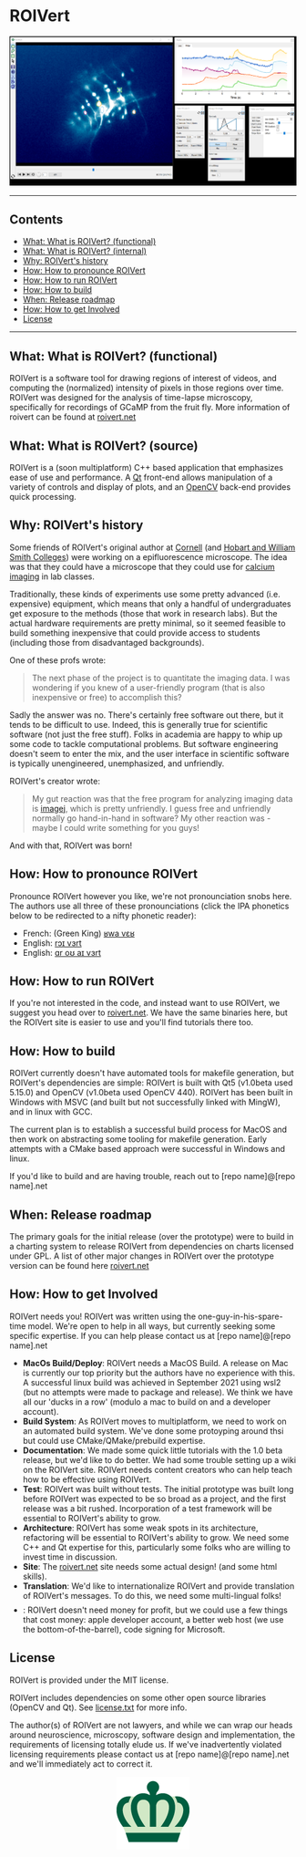 # ROIVert

![Screenshot](/screenshot.png)

---

## Contents
  - [What: What is ROIVert? (functional)](#what-what-is-roivert-functional)
  - [What: What is ROIVert? (internal)](#what-what-is-roivert-internal)
  - [Why: ROIVert's history](#why-roiverts-history)
  - [How: How to pronounce ROIVert](#how-how-to-pronounce-roivert)
  - [How: How to run ROIVert](#how-how-to-run-roivert)
  - [How: How to build](#how-how-to-build)
  - [When: Release roadmap](#when-release-roadmap)
  - [How: How to get Involved](#how-how-to-get-involved)
  - [License](#license)

---


## What: What is ROIVert? (functional)
ROIVert is a software tool for drawing regions of interest of videos, and computing the (normalized) intensity of pixels in those regions over time. ROIVert was designed for the analysis of time-lapse microscopy, specifically for recordings of GCaMP from the fruit fly.  More information of roivert can be found at [roivert.net](http://roivert.net)

## What: What is ROIVert? (source)
ROIVert is a (soon multiplatform) C++ based application that emphasizes ease of use and performance. A [Qt](https://www.qt.io/) front-end allows manipulation of a variety of controls and display of plots, and an [OpenCV](https://opencv.org/) back-end provides quick processing.

## Why: ROIVert's history
Some friends of ROIVert's original author at [Cornell](https://nbb.cornell.edu/) (and [Hobart and William Smith Colleges](https://www2.hws.edu/academics/biology/)) were working on a epifluorescence microscope. The idea was that they could have a microscope that they could use for [calcium imaging](https://en.wikipedia.org/wiki/Calcium_imaging) in lab classes.

Traditionally, these kinds of experiments use some pretty advanced (i.e. expensive) equipment, which means that only a handful of undergraduates get exposure to the methods (those that work in research labs). But the actual hardware requirements are pretty minimal, so it seemed feasible to build something inexpensive that could provide access to students (including those from disadvantaged backgrounds).

One of these profs wrote:
>The next phase of the project is to quantitate the imaging data. I was wondering if you knew of a user-friendly program (that is also inexpensive or free) to accomplish this? 

Sadly the answer was no. There's certainly free software out there, but it tends to be difficult to use. Indeed, this is generally true for scientific software (not just the free stuff). Folks in academia are happy to whip up some code to tackle computational problems. But software engineering doesn't seem to enter the mix, and the user interface in scientific software is typically unengineered, unemphasized, and unfriendly.

ROIVert's creator wrote:
>My gut reaction was that the free program for analyzing imaging data is [imagej](https://imagej.nih.gov/ij/), which is pretty unfriendly. I guess free and unfriendly normally go hand-in-hand in software? My other reaction was - maybe I could write something for you guys! 

And with that, ROIVert was born!

## How: How to pronounce ROIVert
Pronounce ROIVert however you like, we're not pronounciation snobs here. The authors use all three of these pronounciations (click the IPA phonetics below to be redirected to a nifty phonetic reader):
 - French: (Green King) [ʁwa vɛʁ](http://ipa-reader.xyz/?text=%CA%81wa%20v%C9%9B%CA%81&voice=Mathieu)
 - English: [rɔɪ vɜrt](http://ipa-reader.xyz/?text=r%C9%94%C9%AA%20v%C9%9Crt&voice=Joey)
 - English: [ɑr oʊ aɪ vɜrt](http://ipa-reader.xyz/?text=%C9%91r%20o%CA%8A%20a%C9%AA%20v%C9%9Crt&voice=Russell)

## How: How to run ROIVert
If you're not interested in the code, and instead want to use ROIVert, we suggest you head over to [roivert.net](http://roivert.net). We have the same binaries here, but the ROIVert site is easier to use and you'll find tutorials there too.

## How: How to build
ROIVert currently doesn't have automated tools for makefile generation, but ROIVert's dependencies are simple: ROIVert is built with Qt5 (v1.0beta used 5.15.0) and OpenCV (v1.0beta used OpenCV 440). ROIVert has been built in Windows with MSVC (and built but not successfully linked with MingW), and in linux with GCC. 

The current plan is to establish a successful build process for MacOS and then work on abstracting some tooling for makefile generation. Early attempts with a CMake based approach were successful in Windows and linux.

If you'd like to build and are having trouble, reach out to [repo name]@[repo name].net

## When: Release roadmap
The primary goals for the initial release (over the prototype) were to build in a charting system to release ROIVert from dependencies on charts licensed under GPL. A list of other major changes in ROIVert over the prototype version can be found here [roivert.net](http://roivert.net/releasenotes.html) 

## How: How to get Involved
ROIVert needs you! ROIVert was written using the one-guy-in-his-spare-time model. We're open to help in all ways, but currently seeking some specific expertise. If you can help please contact us at [repo name]@[repo name].net

- **MacOs Build/Deploy**: ROIVert needs a MacOS Build. A release on Mac is currently our top priority but the authors have no experience with this. A successful linux build was achieved in September 2021 using wsl2 (but no attempts were made to package and release). We think we have all our 'ducks in a row' (modulo a mac to build on and a developer account).
- **Build System**: As ROIVert moves to multiplatform, we need to work on an automated build system. We've done some protoyping around thsi but could use CMake/QMake/prebuild expertise. 
- **Documentation**: We made some quick little tutorials with the 1.0 beta release, but we'd like to do better. We had some trouble setting up a wiki on the ROIVert site. ROIVert needs content creators who can help teach how to be effective using ROIVert. 
 - **Test**: ROIVert was built without tests. The initial prototype was built long before ROIVert was expected to be so broad as a project, and the first release was a bit rushed. Incorporation of a test framework will be essential to ROIVert's ability to grow. 
 - **Architecture**: ROIVert has some weak spots in its architecture, refactoring will be essential to ROIVert's ability to grow. We need some C++ and Qt expertise for this, particularly some folks who are willing to invest time in discussion.
 - **Site**: The [roivert.net](http://www.roivert.net) site needs some actual design! (and some html skills).
 - **Translation**: We'd like to internationalize ROIVert and provide translation of ROIVert's messages. To do this, we need some multi-lingual folks!
 - **$$$$**: ROIVert doesn't need money for profit, but we could use a few things that cost money: apple developer account, a better web host (we use the bottom-of-the-barrel), code signing for Microsoft.

 
## License
ROIVert is provided under the MIT license.

ROIVert includes dependencies on some other open source libraries (OpenCV and Qt). See [license.txt](./LICENSE.TXT) for more info. 

The author(s) of ROIVert are not lawyers, and while we can wrap our heads around neuroscience, microscopy, software design and implementation, the requirements of licensing totally elude us. If we've inadvertently violated licensing requirements please contact us at [repo name]@[repo name].net and we'll immediately act to correct it. 


<center>
<a href = "http://roivert.net"><img src="/icons/GreenCrown.png" /></a>
</center>